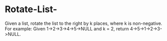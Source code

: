 # Rotate-List-
Given a list, rotate the list to the right by k places, where k is non-negative.  For example: Given 1->2->3->4->5->NULL and k = 2, return 4->5->1->2->3->NULL.
